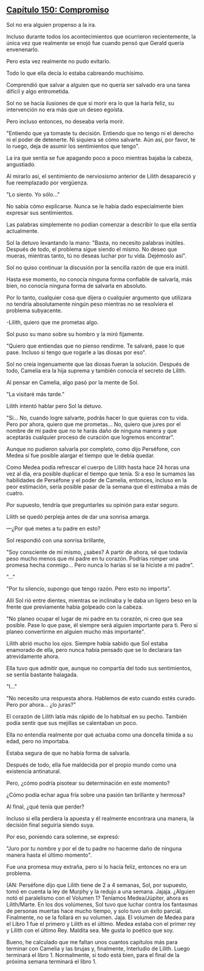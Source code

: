 
## [Capítulo 150: Compromiso](https://novelnext.dramanovels.io/nc/son-of-the-hero-king/chapter-150-compromise "Capítulo 150: Compromiso")


Sol no era alguien propenso a la ira. 

Incluso durante todos los acontecimientos que ocurrieron recientemente, la única vez que realmente se enojó fue cuando pensó que Gerald quería envenenarlo. 

Pero esta vez realmente no pudo evitarlo. 

Todo lo que ella decía lo estaba cabreando muchísimo. 

Comprendió que salvar a alguien que no quería ser salvado era una tarea difícil y algo entrometida. 

Sol no se hacía ilusiones de que si morir era lo que la haría feliz, su intervención no era más que un deseo egoísta. 

Pero incluso entonces, no deseaba verla morir. 

"Entiendo que ya tomaste tu decisión. Entiendo que no tengo ni el derecho ni el poder de detenerte. Ni siquiera sé cómo salvarte. Aún así, por favor, te lo ruego, deja de asumir los sentimientos que tengo".

La ira que sentía se fue apagando poco a poco mientras bajaba la cabeza, angustiado.

Al mirarlo así, el sentimiento de nerviosismo anterior de Lilith desapareció y fue reemplazado por vergüenza. 

"Lo siento. Yo sólo..."

No sabía cómo explicarse. Nunca se le había dado especialmente bien expresar sus sentimientos.

Las palabras simplemente no podían comenzar a describir lo que ella sentía actualmente.

Sol la detuvo levantando la mano: "Basta, no necesito palabras inútiles. Después de todo, el problema sigue siendo el mismo. No deseo que mueras, mientras tanto, tú no deseas luchar por tu vida. Dejémoslo así".

Sol no quiso continuar la discusión por la sencilla razón de que era inútil.

Hasta ese momento, no conocía ninguna forma confiable de salvarla, más bien, no conocía ninguna forma de salvarla en absoluto.

Por lo tanto, cualquier cosa que dijera o cualquier argumento que utilizara no tendría absolutamente ningún peso mientras no se resolviera el problema subyacente.

-Lilith, quiero que me prometas algo.

Sol puso su mano sobre su hombro y la miró fijamente. 

"Quiero que entiendas que no pienso rendirme. Te salvaré, pase lo que pase. Incluso si tengo que rogarle a las diosas por eso".

Sol no creía ingenuamente que las diosas fueran la solución. Después de todo, Camelia era la hija suprema y también conocía el secreto de Lilith. 

Al pensar en Camelia, algo pasó por la mente de Sol.

"La visitaré más tarde."

Lilith intentó hablar pero Sol la detuvo.

"Si... No, cuando logre salvarte, podrás hacer lo que quieras con tu vida. Pero por ahora, quiero que me prometas... No, quiero que jures por el nombre de mi padre que no te harás daño de ninguna manera y que aceptarás cualquier proceso de curación que logremos encontrar".

Aunque no pudieron salvarla por completo, como dijo Perséfone, con Medea sí fue posible alargar el tiempo que le debía quedar.

Como Medea podía refrescar el cuerpo de Lilith hasta hace 24 horas una vez al día, era posible duplicar el tiempo que tenía. Si a eso le sumamos las habilidades de Perséfone y el poder de Camelia, entonces, incluso en la peor estimación, sería posible pasar de la semana que él estimaba a más de cuatro.

Por supuesto, tendría que preguntarles su opinión para estar seguro.

Lilith se quedó perpleja antes de dar una sonrisa amarga. 

—¿Por qué metes a tu padre en esto?

Sol respondió con una sonrisa brillante,

"Soy consciente de mí mismo, ¿sabes? A partir de ahora, sé que todavía peso mucho menos que mi padre en tu corazón. Podrías romper una promesa hecha conmigo... Pero nunca lo harías si se la hiciste a mi padre".

"..."

"Por tu silencio, supongo que tengo razón. Pero esto no importa".

Allí Sol rió entre dientes, mientras se inclinaba y le daba un ligero beso en la frente que previamente había golpeado con la cabeza. 

"No planeo ocupar el lugar de mi padre en tu corazón, ni creo que sea posible. Pase lo que pase, él siempre será alguien importante para ti. Pero sí planeo convertirme en alguien mucho más importante".

Lilith abrió mucho los ojos. Siempre había sabido que Sol estaba enamorado de ella, pero nunca había pensado que se lo declarara tan atrevidamente ahora.

Ella tuvo que admitir que, aunque no compartía del todo sus sentimientos, se sentía bastante halagada.

"I…"

"No necesito una respuesta ahora. Hablemos de esto cuando estés curado. Pero por ahora... ¿lo juras?"

El corazón de Lilith latía más rápido de lo habitual en su pecho. También podía sentir que sus mejillas se calentaban un poco. 

Ella no entendía realmente por qué actuaba como una doncella tímida a su edad, pero no importaba.

Estaba segura de que no había forma de salvarla.

Después de todo, ella fue maldecida por el propio mundo como una existencia antinatural.

Pero, ¿cómo podría pisotear su determinación en este momento?

¿Cómo podía echar agua fría sobre una pasión tan brillante y hermosa?

Al final, ¿qué tenía que perder?

Incluso si ella perdiera la apuesta y él realmente encontrara una manera, la decisión final seguiría siendo suya.

Por eso, poniendo cara solemne, se expresó:

"Juro por tu nombre y por el de tu padre no hacerme daño de ninguna manera hasta el último momento".

Fue una promesa muy extraña, pero si lo hacía feliz, entonces no era un problema.

(AN: Perséfone dijo que Lilith tiene de 2 a 4 semanas, Sol, por supuesto, tomó en cuenta la ley de Murphy y la redujo a una semana. Jajaja. ¿Alguien notó el paralelismo con el Volumen 1? Teníamos Medea/Júpiter, ahora es Lilith/Marte. En los dos volúmenes, Sol tuvo que luchar contra los fantasmas de personas muertas hace mucho tiempo, y solo tuvo un éxito parcial. Finalmente, no se la follará en su volumen. Jaja. El volumen de Medea para el Libro 1 fue el primero y Lilith es el último. Medea estaba con el primer rey y Lilith con el último Rey. Maldita sea. Me gusta lo poético que soy.

Bueno, he calculado que me faltan unos cuantos capítulos más para terminar con Camelia y las brujas y, finalmente, Interludio de Lilith. Luego terminará el libro 1. Normalmente, si todo está bien, para el final de la próxima semana terminará el libro 1.